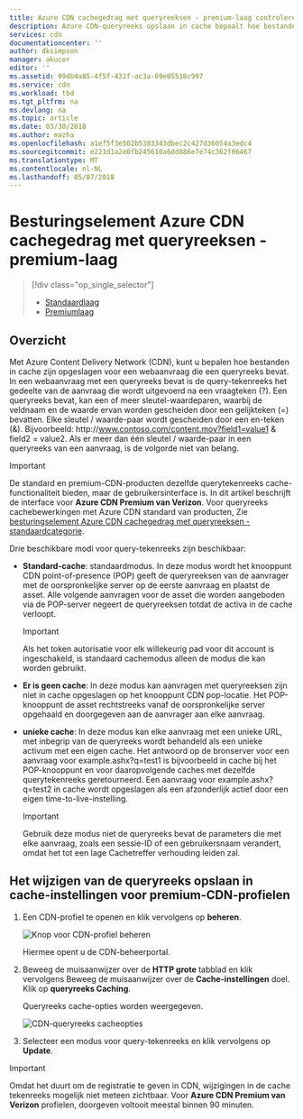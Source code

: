 ```yaml
---
title: Azure CDN cachegedrag met queryreeksen - premium-laag controleren | Microsoft Docs
description: Azure CDN-queryreeks opslaan in cache bepaalt hoe bestanden worden opgeslagen wanneer een webaanvraag een queryreeks bevat. Dit artikel wordt beschreven queryreeks opslaan in cache in de Azure CDN Premium van Verizon product.
services: cdn
documentationcenter: ''
author: dksimpson
manager: akucer
editor: ''
ms.assetid: 99db4a85-4f5f-431f-ac3a-69e05518c997
ms.service: cdn
ms.workload: tbd
ms.tgt_pltfrm: na
ms.devlang: na
ms.topic: article
ms.date: 03/30/2018
ms.author: mazha
ms.openlocfilehash: a1ef5f3e502b5383343dbec2c427d36054a3edc4
ms.sourcegitcommit: e221d1a2e0fb245610a6dd886e7e74c362f06467
ms.translationtype: MT
ms.contentlocale: nl-NL
ms.lasthandoff: 05/07/2018
---
```

# <a name="control-azure-cdn-caching-behavior-with-query-strings---premium-tier"></a>Besturingselement Azure CDN cachegedrag met queryreeksen - premium-laag
> [!div class="op_single_selector"]
> * [Standaardlaag](cdn-query-string.md)
> * [Premiumlaag](cdn-query-string-premium.md)
> 
> 

## <a name="overview"></a>Overzicht
Met Azure Content Delivery Network (CDN), kunt u bepalen hoe bestanden in cache zijn opgeslagen voor een webaanvraag die een queryreeks bevat. In een webaanvraag met een queryreeks bevat is de query-tekenreeks het gedeelte van de aanvraag die wordt uitgevoerd na een vraagteken (?). Een queryreeks bevat, kan een of meer sleutel-waardeparen, waarbij de veldnaam en de waarde ervan worden gescheiden door een gelijkteken (=) bevatten. Elke sleutel / waarde-paar wordt gescheiden door een en-teken (&). Bijvoorbeeld: http:\//www.contoso.com/content.mov?field1=value1 & field2 = value2. Als er meer dan één sleutel / waarde-paar in een queryreeks van een aanvraag, is de volgorde niet van belang. 

> [!IMPORTANT]
> De standard en premium-CDN-producten dezelfde querytekenreeks cache-functionaliteit bieden, maar de gebruikersinterface is. In dit artikel beschrijft de interface voor **Azure CDN Premium van Verizon**. Voor queryreeks cachebewerkingen met Azure CDN standard van producten, Zie [besturingselement Azure CDN cachegedrag met queryreeksen - standaardcategorie](cdn-query-string.md).
>


Drie beschikbare modi voor query-tekenreeks zijn beschikbaar:

- **Standard-cache**: standaardmodus. In deze modus wordt het knooppunt CDN point-of-presence (POP) geeft de queryreeksen van de aanvrager met de oorspronkelijke server op de eerste aanvraag en plaatst de asset. Alle volgende aanvragen voor de asset die worden aangeboden via de POP-server negeert de queryreeksen totdat de activa in de cache verloopt.

    >[!IMPORTANT] 
    > Als het token autorisatie voor elk willekeurig pad voor dit account is ingeschakeld, is standaard cachemodus alleen de modus die kan worden gebruikt. 

- **Er is geen cache**: In deze modus kan aanvragen met queryreeksen zijn niet in cache opgeslagen op het knooppunt CDN pop-locatie. Het POP-knooppunt de asset rechtstreeks vanaf de oorspronkelijke server opgehaald en doorgegeven aan de aanvrager aan elke aanvraag.

- **unieke cache**: In deze modus kan elke aanvraag met een unieke URL, met inbegrip van de queryreeks wordt behandeld als een unieke activum met een eigen cache. Het antwoord op de bronserver voor een aanvraag voor example.ashx?q=test1 is bijvoorbeeld in cache bij het POP-knooppunt en voor daaropvolgende caches met dezelfde querytekenreeks geretourneerd. Een aanvraag voor example.ashx?q=test2 in cache wordt opgeslagen als een afzonderlijk actief door een eigen time-to-live-instelling.
   
    >[!IMPORTANT] 
    > Gebruik deze modus niet de queryreeks bevat de parameters die met elke aanvraag, zoals een sessie-ID of een gebruikersnaam verandert, omdat het tot een lage Cachetreffer verhouding leiden zal.

## <a name="changing-query-string-caching-settings-for-premium-cdn-profiles"></a>Het wijzigen van de queryreeks opslaan in cache-instellingen voor premium-CDN-profielen
1. Een CDN-profiel te openen en klik vervolgens op **beheren**.
   
    ![Knop voor CDN-profiel beheren](./media/cdn-query-string-premium/cdn-manage-btn.png)
   
    Hiermee opent u de CDN-beheerportal.
2. Beweeg de muisaanwijzer over de **HTTP grote** tabblad en klik vervolgens Beweeg de muisaanwijzer over de **Cache-instellingen** doel. Klik op **queryreeks Caching**.
   
    Queryreeks cache-opties worden weergegeven.
   
    ![CDN-queryreeks cacheopties](./media/cdn-query-string-premium/cdn-query-string.png)
3. Selecteer een modus voor query-tekenreeks en klik vervolgens op **Update**.

> [!IMPORTANT]
> Omdat het duurt om de registratie te geven in CDN, wijzigingen in de cache tekenreeks mogelijk niet meteen zichtbaar. Voor **Azure CDN Premium van Verizon** profielen, doorgeven voltooit meestal binnen 90 minuten.
 

